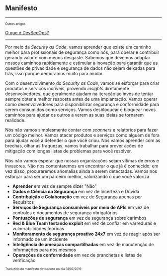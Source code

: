 ## Manifesto

---

<sub><sup>Outros artigos</sup></sub>

[O que é DevSecOps?](blog/2019-08-01-what-is-devsecops.md)

---

Por meio da *Security as Code*, vamos aprender que existe um caminho melhor para profissionais de segurança como nós, para operar e contribuir gerando valor e com menos desgaste. Sabemos que devemos adaptar nossos caminhos rapidamente e estimular a inovação para garantir que as questões de privacidade e segurança de dados não sejam deixadas para trás, isso porque demoramos muito para mudar. 

Com o desenvolvimento do *Security as Code*, vamos se esforçar para criar produtos e serviços incríveis, provendo *insights* diretamente desenvolvedores, que geralmente ajudam na iteração ao inves de tentar sempre obter a melhor resposta antes de uma implantação. Vamos operar como desenvolvedores para disponibilizar segurança e conformidade para serem consumidos como serviços. Vamos desbloquear e bloquear novos caminhos para ajudar os outros a verem as suas ideias se tornarem realidade.

Nós não vamos simplesmente contar com *scanners* e relatórios para fazer um código melhor. Vamos atacar produtos e serviços como alguém de fora para ajudar você a defender o que você criou. Nós vamos aprender com as brechas, olhar as fraquezas, vamos trabalhar para prover ações de mitigação com longas listas de problemas para você resolver.

Nós não vamos esperar que nossas organizações sejam vítimas de erros e invasores. Não nos contentaremos em encontrar o que já é conhecido; em vez disso, procuraremos anomalias ainda a serem detectadas. Vamos nos esforçar para ser um parceiro melhor, valorizando o que você valoriza: 

  - **Aprender** em vez de sempre dizer "Não"
  - **Dados e Ciência da Segurança** em vez de Incerteza e Dúvida
  - **Contribuição e Colaboração** em vez de Segurança apenas por Requisitos
  - **Serviços de Segurança consumíveis por meio de APIs** em vez de controles e documentos de segurança obrigatórios
  - **Pontuações de segurança** em vez de segurança sobre carimbos
  - **Red & Blue Team testando exploit** em vez de confiar em varreduras e vulnerabilidades teóricas
  - **Monitoramento de segurança proativo 24x7** em vez de reagir após ser informado de um incidente
  - **Inteligência de ameaças compartilhadas** em vez de manutenção de informações para nós mesmos
  - **Operações de conformidade** em vez de pranchetas e listas de verificação

<sub><sup>Traduzido do manifesto *devsecops* no dia 31/07/2019</sup></sub>
